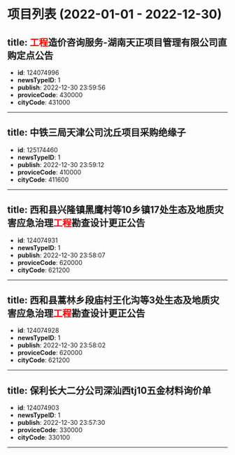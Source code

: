# 项目列表 (2022-01-01 - 2022-12-30)

## title: <span style='color:red;'>工程</span>造价咨询服务-湖南天正项目管理有限公司直购定点公告
- **id**: 124074996
- **newsTypeID**: 1
- **publish**: 2022-12-30 23:59:56
- **proviceCode**: 430000
- **cityCode**: 431000
---
## title: 中铁三局天津公司沈丘项目采购绝缘子
- **id**: 125174460
- **newsTypeID**: 1
- **publish**: 2022-12-30 23:59:12
- **proviceCode**: 410000
- **cityCode**: 411600
---
## title: 西和县兴隆镇黑鹰村等10乡镇17处生态及地质灾害应急治理<span style='color:red;'>工程</span>勘查设计更正公告
- **id**: 124074931
- **newsTypeID**: 1
- **publish**: 2022-12-30 23:58:07
- **proviceCode**: 620000
- **cityCode**: 621200
---
## title: 西和县蒿林乡段庙村王化沟等3处生态及地质灾害应急治理<span style='color:red;'>工程</span>勘查设计更正公告
- **id**: 124074928
- **newsTypeID**: 1
- **publish**: 2022-12-30 23:58:02
- **proviceCode**: 620000
- **cityCode**: 621200
---
## title: 保利长大二分公司深汕西tj10五金材料询价单
- **id**: 124074903
- **newsTypeID**: 1
- **publish**: 2022-12-30 23:57:30
- **proviceCode**: 330000
- **cityCode**: 330100
---
